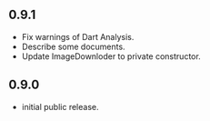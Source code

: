 ## 0.9.1

* Fix warnings of Dart Analysis.
* Describe some documents.
* Update ImageDownloder to private constructor.


## 0.9.0

* initial public release.
